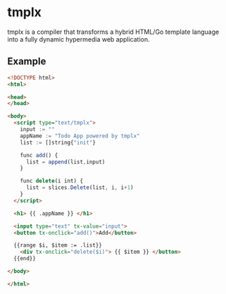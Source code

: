 # tmplx

tmplx is a compiler that transforms a hybrid HTML/Go template language into a fully dynamic hypermedia web application.

## Example

```html
<!DOCTYPE html>
<html>

<head>
</head>

<body>
  <script type="text/tmplx">
    input := ""
    appName := "Todo App powered by tmplx"
    list := []string{"init"}

    func add() {
      list = append(list,input)
    }

    func delete(i int) {
      list = slices.Delete(list, i, i+1)
    }
  </script>

  <h1> {{ .appName }} </h1>

  <input type="text" tx-value="input">
  <button tx-onclick="add()">Add</button>

  {{range $i, $item := .list}}
    <div tx-onclick="delete($i)"> {{ $item }} </button>
  {{end}}

</body>

</html>

```
